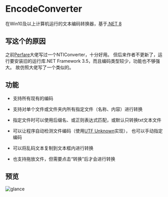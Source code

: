 # EncodeConverter

在Win10及以上计算机运行的文本编码转换器，基于[.NET 8](https://dotnet.microsoft.com/zh-cn/download/dotnet/8.0)

## 写这个的原因

之前[Perfare](https://www.perfare.net/)大佬写过一个NTIConverter，十分好用。
但后来作者不更新了，运行要安装旧的运行库.NET Framework 3.5，而且编码类型较少，功能也不够强大。
故仿照大佬写了一个类似的。

## 功能

* 支持所有现有的编码

* 支持对单个文件或文件夹内所有指定文件（名称、内容）进行转换

* 指定文件时可以使用后缀名、或正则表达式匹配，或默认只转换txt文本文件

* 可以让程序自动检测文件编码（使用[UTF Unknown](https://github.com/CharsetDetector/UTF-unknown)实现），
也可以手动指定编码

* 可以将乱码文本复制到文本框内进行转换

* 也支持拖放文件，但需要点击“转换”后才会进行转换

## 预览

![glance](https://github.com/Poker-sang/EncodeConverter/tree/master/readme/glance.png)
